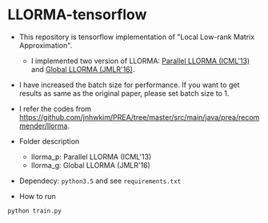 # LLORMA-tensorflow

* This repository is tensorflow implementation of "Local Low-rank Matrix Approximation".
  * I implemented two version of LLORMA: [Parallel LLORMA (ICML'13)](https://static.googleusercontent.com/media/research.google.com/ko//pubs/archive/45235.pdf) and [Global LLORMA (JMLR'16)](http://jmlr.org/papers/volume17/14-301/14-301.pdf).
* I have increased the batch size for performance. If you want to get results as same as the original paper, please set batch size to 1.
* I refer the codes from https://github.com/jnhwkim/PREA/tree/master/src/main/java/prea/recommender/llorma.

* Folder description
  * llorma_p: Parallel LLORMA (ICML'13)
  * llorma_g: Global LLORMA (JMLR'16)

* Dependecy: `python3.5` and see `requirements.txt`

* How to run
```
python train.py
```
